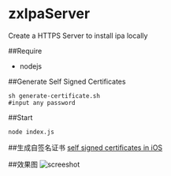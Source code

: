 # zxIpaServer
Create a HTTPS Server to install ipa locally

##Require
* nodejs

##Generate Self Signed Certificates

```
sh generate-certificate.sh
#input any password
```

##Start
```
node index.js
```

##生成自签名证书
[self signed certificates in iOS](http://bumaociyuan.github.io/ios/2015/07/17/self-signed-certificates-in-ios.html)

##效果图
![screeshot](https://cloud.githubusercontent.com/assets/4977911/8761994/82e33fc0-2d9e-11e5-873e-dbf6027f26a5.png)